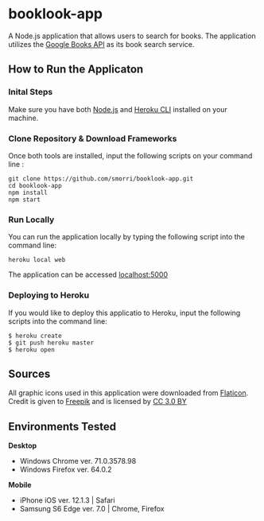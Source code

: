 # booklook-app

A Node.js application that allows users to search for books. The application utilizes the [Google Books API](https://developers.google.com/books/ "Google Books API") as its book search service. 

## How to Run the Applicaton

### Inital Steps 

Make sure you have both [Node.js](http://nodejs.org/ "Node.js") and [Heroku CLI](https://cli.heroku.com/ "Heroku CLI") installed on your machine. 

### Clone Repository & Download Frameworks

Once both tools are installed, input the following scripts on your command line : 
```
git clone https://github.com/smorri/booklook-app.git
cd booklook-app
npm install
npm start
```

### Run Locally
You can run the application locally by typing the following script into the command line: 
```
heroku local web
```

The application can be accessed [localhost:5000](http://localhost:5000/ "localhost:5000")

### Deploying to Heroku
If you would like to deploy this applicatio to Heroku, input the following scripts into the command line: 
```
$ heroku create
$ git push heroku master
$ heroku open
```

## Sources
All graphic icons used in this application were downloaded from [Flaticon](https://www.flaticon.com/ "Flaticon").
Credit is given to [Freepik](https://www.freepik.com/ "Freepik") and is licensed by [CC 3.0 BY](https://www.freepik.com/ "CC 3.0 BY") 


## Environments Tested
**Desktop**
- Windows Chrome ver. 71.0.3578.98
- Windows Firefox ver. 64.0.2

**Mobile**
- iPhone iOS ver. 12.1.3 | Safari
- Samsung S6 Edge ver. 7.0 | Chrome, Firefox
